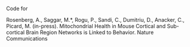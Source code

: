 Code for 

Rosenberg, A., Saggar, M.*, Rogu, P., Sandi, C., Dumitriu, D., Anacker, C., Picard, M. (in-press). Mitochondrial Health in Mouse Cortical and Sub-cortical Brain Region Networks is Linked to Behavior. Nature Communications


